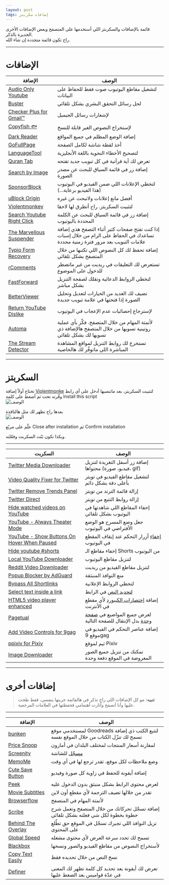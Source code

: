 ```yaml
---
layout: post
tags: إضافات سكربتز
---
```


قائمة بالإضافات والسكربتز اللي أستخدمها على المتصفح وبعض الإضافات الأخرى الجديرة بالذكر.  
راح تكون قائمة متجددة إن شاء الله.


***


# الإضافات



| الإضافة | الوصف |
| -------- | -------- |
| [Audio Only Youtube](https://chrome.google.com/webstore/detail/audio-only-youtube/pkocpiliahoaohbolmkelakpiphnllog)     | لتشغيل مقاطع اليوتيوب صوت فقط للحفاظ على البيانات|
| [Buster](https://github.com/dessant/buster) | لحل رسائل التحقق البشري بشكل تلقائي |
| [Checker Plus for Gmail™](https://chrome.google.com/webstore/detail/checker-plus-for-gmail/oeopbcgkkoapgobdbedcemjljbihmemj) | لإشعارات رسائل الجيميل |
| [Copyfish 🐟](https://ocr.space/copyfish)     | لإستخراج النصوص الغير قابلة للنسخ     |
| [Dark Reader](https://darkreader.org/) | إضافة الوضع المظلم في جميع المواقع|
| [GoFullPage](https://chrome.google.com/webstore/detail/gofullpage-full-page-scre/fdpohaocaechififmbbbbbknoalclacl) | أخذ لقطة شاشة لكامل الصفحة |
| [LanguageTool](https://chrome.google.com/webstore/detail/grammar-spell-checker-%E2%80%94-l/oldceeleldhonbafppcapldpdifcinji?utm_source=lt-homepage)     | لتصحيح الأخطاء النحوية باللغة الأنجليزية     |
| [Quran Tab](https://chrome.google.com/webstore/detail/quran-tab/afaihcdgkjebgabomemccdneglknjkdd) | تعرض لك آية قرآنية في كل تبويب جديد تفتحه |
| [Search by Image](https://github.com/dessant/search-by-image#readme) | إضافة زر في قائمة السياق للبحث عن مصدر الصورة |
| [SponsorBlock](https://sponsor.ajay.app/)     | لتخطي الإعلانات اللي ضمن الفيديو في اليوتيوب (هذا الفيديو برعاية...)     |
| [uBlock Origin](https://github.com/gorhill/uBlock) | أفضل مانع إعلانات ولاتبحث عن غيره |
| [Violentmonkey](https://violentmonkey.github.io/get-it/) | لتثبيت السكربتز. راح أتطرق لها لاحقا |
| [Search Youtube Right Click](https://chrome.google.com/webstore/detail/search-youtube-right-clic/lflcebbffielibkndnkmpgpbpkaicehg/related)     | إضافة زر في قائمة السياق للبحث عن الكلمة المحددة باليوتيوب     |
| [The Marvellous Suspender](https://chrome.google.com/webstore/detail/the-marvellous-suspender/noogafoofpebimajpfpamcfhoaifemoa) | إذا كنت تفتح صفحات كثير أثناء التصفح هذي إضافة تساعدك في الحفاظ على الرام من خلال إسبات علامات التبويب بعد مرور فترة زمنية محددة|
| [Typio Form Recovery](https://chrome.google.com/webstore/detail/typio-form-recovery/djkbihbnjhkjahbhjaadbepppbpoedaa/related?hl=en) | إضافة تحفظ لك كل النصوص اللي تكتبها من خلال المتصفح بشكل تلقائي |
| [rComments](https://chrome.google.com/webstore/detail/rcomments-reddit-hover-co/njkilkdmdolbjonbfjhmknefhdccioig)     | تستعرض لك التعليقات في ريديت من غير ماتضطر للدخول على الموضوع     |
| [FastForward](https://github.com/FastForwardTeam/FastForward) | لتخطي الروابط الدعائية ونقلك لصفحة التنزيل بشكل مباشر|
| [BetterViewer](https://chrome.google.com/webstore/detail/betterviewer/llcpfkbjgkpmapiidpnohffjmmnhpmpb) | تضيف لك العديد من الخيارات لتعديل وتحليل الصورة إذا فتحتها في علامة تبويب جديدة |
| [Return YouTube Dislike](https://www.returnyoutubedislike.com/)     | لإسترجاع إحصائيات عدم الإعجاب في اليوتيوب     |
|[Automa](https://github.com/Kholid060/automa) | لأتمتة المهام من خلال المتصفح. فكّر بأي عملية روتينية تسويها من خلال المتصفح هالإضافة ذي تسويها لك بشكل تلقائي|
| [The Stream Detector](https://github.com/rowrawer/stream-detector/) | تستخرج لك روابط التنزيل لمواقع المشاهدة المباشرة اللي ماتوفّر لك هالخاصية |

***
# السكربتز

تحتاج أولاً إضافة [Violentmonke](https://violentmonkey.github.io/get-it/) لتثبيت السكربتز، بعد ماتنصبها أدخل على أي رابط وفّرته تحت ثم أضغط على كلمة Install this script   
![الوصف](https://iili.io/WVHVON.png)

بعدها راح تظهر لك مثل هالنافذة  
![الوصف](https://iili.io/WVHjWX.png)

علّم على مربّع Close after installation ثم Confirm installation 

وبكذا تكون ثبّت السكربت وفعّلته.

***


| السكربت | الوصف | 
| -------- | -------- | 
| [Twitter Media Downloader](https://greasyfork.org/en/scripts/423001-twitter-media-downloade)     | إضافة [زر](https://greasyfork.s3.us-east-2.amazonaws.com/k9pemkya1jkp1ocx38lypw6ucakz) أسفل التغريدة لتنزيل محتواها (فيديو، صورة، gif)     |
| [Video Quality Fixer for Twitter](https://greasyfork.org/en/scripts/399827-video-quality-fixer-for-twitter) | لتشغيل مقاطع الفيديو في تويتر بأعلى دقة بشكل دائم |
| [Twitter Remove Trends Panel](https://greasyfork.org/en/scripts/399025-twitter-remove-trends-panel) | إزالة قائمة الترند من تويتر |
| [Twitter Direct](https://greasyfork.org/en/scripts/404632-twitter-direct)     | إزالة روابط التتبع من تويتر     |
|[Hide watched videos on YouTube](https://gist.github.com/xPaw/6324624/raw/YoutubeHideWatched.user.js) | إخفاء المقاطع اللي شاهدتها في اليوتيوب بشكل تلقائي| 
| [YouTube - Always Theater Mode](https://greasyfork.org/en/scripts/10523-youtube-always-theater-mode) | جعل وضع المسرح هو الوضع الأفتراضي في اليوتيوب | 
| [YouTube - Show Buttons On Hover When Paused](https://greasyfork.org/en/scripts/432240-youtube-show-buttons-on-hover-when-paused)     | [إخفاء](https://raw.githubusercontent.com/pabli24/YTPlayerHideButtonsWhenPaused/main/img/ytplayer.webp) أزرار التحكم  عند إيقاف المقطع في اليوتيوب   |
| [Hide youtube #shorts](https://greasyfork.org/en/scripts/437345-hide-youtube-shorts) | إخفاء مقاطع الـ Shorts من اليوتيوب |
| [Local YouTube Downloader](https://greasyfork.org/en/scripts/369400-local-youtube-downloader) | لتنزيل مقاطع اليوتيوب | 
| [Reddit Video Downloader](https://greasyfork.org/en/scripts/427155-reddit-video-downloader-with-sound-redditsave)     | لتنزيل مقاطع الفيديو من ريديت     |
| [Popup Blocker by AdGuard](https://userscripts.adtidy.org/release/popup-blocker/2.5/popupblocker.user.js) | منع النوافذ المنبثقة | 
| [Bypass All Shortlinks](https://greasyfork.org/en/scripts/431691-bypass-all-shortlinks) | لتخطي الروابط الإعلانية | 
| [Select text inside a link ](https://greasyfork.org/en/scripts/789-select-text-inside-a-link-like-opera)     | [لتحديد النص](https://i.imgur.com/NSqXG5n.png) في الرابط     | 
| [HTML5 video player enhanced ](https://greasyfork.org/en/scripts/381682-html5%E8%A7%86%E9%A2%91%E6%92%AD%E6%94%BE%E5%99%A8%E5%A2%9E%E5%BC%BA%E8%84%9A%E6%9C%AC) |إضافة [إختصارات الكيبورد](https://iili.io/WMt1un.jpg) لأي مقطع في الأنترنت|
| [Pagetual](https://greasyfork.org/en/scripts/438684-pagetual) | لعرض جميع المواضيع في [صفحة وحدة](https://greasyfork.s3.us-east-2.amazonaws.com/7n1gv0qze82pwn5swvo6bhsu5i1n) بدل الإنتقال للصفحة التالية |
| [Add Video Controls for 9gag](https://greasyfork.org/en/scripts/424024-add-video-controls-for-9gag-com-on-hover)     | إضافة عناصر التحكم في الفيديو في موقع 9gag     |
| [ppixiv for Pixiv](https://greasyfork.org/en/scripts/370418-ppixiv-for-pixiv) | ثيم لموقع Pixiv  |
|[Image Downloader](https://greasyfork.org/en/scripts/419894-image-downloader)|تمكنك من تنزيل جميع الصور المعروضة في الموقع دفعة وحدة |

***

# إضافات أخرى

>**تنبيه:** مو كل الإضافات اللي راح تذكر في هالقائمة جربتها بنفسي، فقط طحت عليها وأنا أتصفح وأثارت أهتمامي فحفظتها في العلامات المرجعية. 
 
***

| الإضافة | الوصف |
| -------- | -------- |
| [bunken ](https://github.com/laxyapahuja/bunken)     | لمستخدمي موقع Goodreads لتتبع الكتب ذي إضافة تسمح لك تنزّل الكتاب من خلال الموقع نفسه     | 
|[Price Snoop](https://vladiliescu.net/price-snoop/) | لمقارنة أسعار المنتجات لمختلف البلدان في أمازون |
| [Screenity](https://github.com/alyssaxuu/screenity) | [مسجّل](https://camo.githubusercontent.com/2df3304a36460e1d49e8d08acd108a4d8222e73c5366c823eed8c833ec500c33/68747470733a2f2f6d656469612e67697068792e636f6d2f6d656469612f3668633730396e4645596e45747a4949794e2f67697068792e676966) للشاشة | 
| [MemoMe](https://camo.githubusercontent.com/2df3304a36460e1d49e8d08acd108a4d8222e73c5366c823eed8c833ec500c33/68747470733a2f2f6d656469612e67697068792e636f6d2f6d656469612f3668633730396e4645596e45747a4949794e2f67697068792e676966)     | وضع ملاحظات لكل موقع، تقدر ترجع لها في أي وقت     | 
|[Cute Save Button](https://chrome.google.com/webstore/detail/cute-save-button/foblnmhpgiilabdcbnfgoheplajhompg) | إضافة أيقونة للحفظ في زاوية كل صورة وفيديو   |
| [Peek](https://chrome.google.com/webstore/detail/peek/bfpogemllmpcpclnadighnpeeaegigjk) | لعرض محتوى الرابط بشكل منبثق بدون الدخول عليه |
| [Movie Subtitles](https://chrome.google.com/webstore/detail/movie-subtitles/ifimcneililngppkpddcliecbpcgdjag?hl=de)     | تقدر من خلالها تضيف الترجمة لأي مقطع أون لاين     | 
| [Browserflow](https://browserflow.app/) | لأتمتة المهام في المتصفح | 
| [Scribe](https://chrome.google.com/webstore/detail/scribe/okfkdaglfjjjfefdcppliegebpoegaii/related) | إضافة تسجّل تحركاتك من خلال المتصفح وتعمل شرح خطوة بخطوة لكل شي فعلته بشكل تلقائي |
| [Behind The Overlay](https://chrome.google.com/webstore/detail/behind-the-overlay/ljipkdpcjbmhkdjjmbbaggebcednbbme)     | تزيل النوافذ اللي تجبرك تسجّل في الموقع حق تطّلع على المحتوى     |
|[Global Speed](https://chrome.google.com/webstore/detail/global-speed/jpbjcnkcffbooppibceonlgknpkniiff) | تسمح لك تحدد سرعة العرض لأي محتوى مشغله| 
| [Blackbox ](https://chrome.google.com/webstore/detail/blackbox-select-copy-past/mcgbeeipkmelnpldkobichboakdfaeon) | لأستخراج النصوص من مقاطع الفيديو والصور ونسخها |
| [Copy Text Easily](https://chrome.google.com/webstore/detail/copy-text-easily/fagmaopcbeobbfhkeodicjekiniefdlo)     | نسخ النص من  خلال تحديده فقط     | 
| [Definer ](https://chrome.google.com/webstore/detail/definer-advanced-popup-di/noagjioaihamoljcbelhdlldnmlgnkon) | تعرض لك أيقونة بعد تحديد كل كلمة تظهر لك المعنى في عدّة قواميس بعد الضغط عليها| 






















